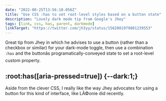 ```yaml
---
date: "2022-08-25T13:56:10.056Z"
title: "Use CSS :has to set root-level styles based on a button state"
description: "Lovely dark mode tip from Google's Jhey"
tags: [link, css, has, parent, darkmode]
linkTarget: "https://twitter.com/jh3yy/status/1562081979801239553"
---
```

Great tip from Jhey in which he advises to use a button (rather than a checkbox or similar) for your dark-mode toggle, then use a combination `:has` and the buttonâs programatically-conveyed state to set a root-level custom property.

:root:has([aria-pressed=true]) {--dark:1;}
---

Aside from the clever CSS, I really like the way Jhey advocates for using a button for this kind of interface, like LÃ©onie did recently.